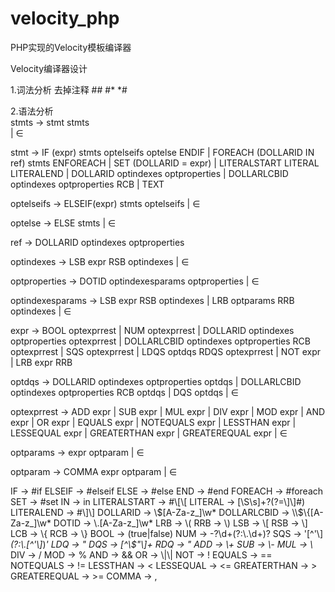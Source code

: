 # velocity_php
PHP实现的Velocity模板编译器

Velocity编译器设计

1.词法分析
去掉注释 ## #* *#

2.语法分析  
stmts -> stmt stmts  
         | ∈  

stmt -> IF (expr) stmts optelseifs optelse ENDIF
      | FOREACH (DOLLARID IN ref) stmts ENFOREACH
      | SET (DOLLARID = expr)
      | LITERALSTART LITERAL LITERALEND
      | DOLLARID optindexes optproperties
      | DOLLARLCBID optindexes optproperties RCB
      | TEXT

optelseifs -> ELSEIF(expr) stmts optelseifs
         | ∈

optelse -> ELSE stmts
         | ∈

ref -> DOLLARID optindexes optproperties

optindexes -> LSB expr RSB optindexes 
           | ∈

optproperties -> DOTID optindexesparams optproperties
               | ∈

optindexesparams -> LSB expr RSB optindexes
         | LRB optparams RRB optindexes
         | ∈

expr -> BOOL optexprrest
      | NUM optexprrest
      | DOLLARID optindexes optproperties optexprrest
      | DOLLARLCBID optindexes optproperties RCB optexprrest
      | SQS optexprrest
      | LDQS optdqs RDQS optexprrest
      | NOT expr
      | LRB expr RRB

optdqs -> DOLLARID optindexes optproperties optdqs
      | DOLLARLCBID optindexes optproperties RCB optdqs
      | DQS optdqs
      | ∈

optexprrest -> ADD expr
      | SUB expr
      | MUL expr
      | DIV expr
      | MOD expr
      | AND expr
      | OR expr
      | EQUALS expr
      | NOTEQUALS expr
      | LESSTHAN expr
      | LESSEQUAL expr
      | GREATERTHAN expr
      | GREATEREQUAL expr
      | ∈

optparams -> expr optparam
           | ∈

optparam -> COMMA expr optparam
           | ∈


IF -> #if
ELSEIF -> #elseif
ELSE -> #else
END -> #end
FOREACH -> #foreach
SET -> #set
IN -> in
LITERALSTART -> #\\[\\[
LITERAL -> [\\S\\s]+?(?=\\]\\]#)
LITERALEND -> #\\]\\]
DOLLARID -> \\$[A-Za-z_]\w*
DOLLARLCBID -> \\$\\{[A-Za-z_]\w*
DOTID -> \\.[A-Za-z_]\\w*
LRB -> \\(
RRB -> \\)
LSB -> \\[
RSB -> \\]
LCB -> \\{
RCB -> \\}
BOOL -> (true|false)
NUM -> -?\\d+(?:\\.\\d+)?
SQS -> '[^'\\]*(?:\\.[^'\\]*)*'
LDQ -> "
DQS -> [^\\$"\\]+
RDQ -> "
ADD -> \\+
SUB -> \\-
MUL -> \\*
DIV -> /
MOD -> %
AND -> &&
OR  -> \\|\\|
NOT -> !
EQUALS -> ==
NOTEQUALS -> !=
LESSTHAN -> <
LESSEQUAL -> <=
GREATERTHAN -> >
GREATEREQUAL -> >=
COMMA -> ,
